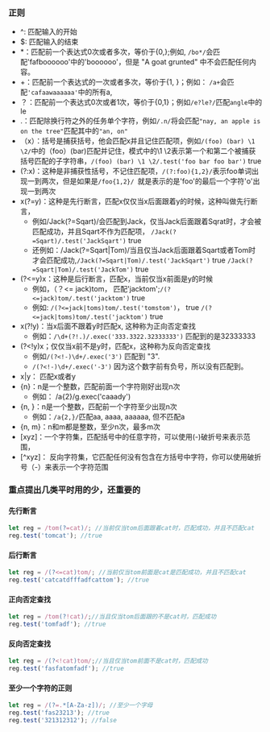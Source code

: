 ### 正则
- ^: 匹配输入的开始
- $: 匹配输入的结束
- *：匹配前一个表达式0次或者多次，等价于{0,};例如, ```/bo*/```会匹配'fafboooooo'中的'boooooo'，但是 "A goat grunted" 中不会匹配任何内容。
- +：匹配前一个表达式的一次或者多次，等价于{1, }；例如： ```/a+```会匹配```'cafaawaaaaaa'```中的所有a, 
- ？：匹配前一个表达式0次或者1次，等价于{0,1}；例如```/e?le?/```匹配```angle```中的le
- .：匹配除换行符之外的任务单个字符，例如```/.n/```将会匹配```"nay, an apple is on the tree"```匹配其中的```"an, on"```
- （x）：括号是捕获括号，他会匹配x并且记住匹配项，例如```/(foo) (bar) \1 \2/```中的（foo）(bar)匹配并记住，模式中的\1 \2表示第一个和第二个被捕获括号匹配的子字符串，```/(foo) (bar) \1 \2/.test('foo bar foo bar')``` true
- (?:x)：这种是非捕获性括号，不记住匹配项，```/(?:foo){1,2}/```表示foo单词出现一到两次，但是如果是```/foo{1,2}/ ```就是表示的是'foo'的最后一个字符'o'出现一到两次
- x(?=y)：这种是先行断言，匹配x仅仅当x后面跟着y的时候，这种叫做先行断言，
  - 例如/Jack(?=Sqart)/会匹配到Jack，仅当Jack后面跟着Sqrat时，才会被匹配成功，并且Sqart不作为匹配项，  ```/Jack(?=Sqart)/.test('JackSqart')``` true
  - 还例如：/Jack(?=Sqart|Tom)/当且仅当Jack后面跟着Sqart或者Tom时才会匹配成功,```/Jack(?=Sqart|Tom)/.test('JackSqart')``` true  ```/Jack(?=Sqart|Tom)/.test('JackTom')``` true
- (?<=y)x：这种是后行断言，匹配x，当前仅当x前面是y的时候
  - 例如，（？<= jack)tom， 匹配'jacktom';```/(?<=jack)tom/.test('jacktom')``` true
  - 例如: ```/(?<=jack|toms)tom/.test('tomstom')```， true   ```/(?<=jack|toms)tom/.test('jacktom')``` true
- x(?!y)：当x后面不跟着y时匹配x, 这种称为正向否定查找
  - 例如：```/\d+(?!.)/.exec('333.3322.32333333')```  匹配到的是32333333
- (?<!y)x；仅仅当x前不是y时，匹配x，这种称为反向否定查找
  - 例如```/(?<!-)\d+/.exec('3')``` 匹配到 "3".
  - ```/(?<!-)\d+/.exec('-3')``` 因为这个数字前有负号，所以没有匹配到。
- x|y： 匹配x或者y
- {n}：n是一个整数，匹配前面一个字符刚好出现n次
  - 例如： /a{2}/g.exec('caaady')
- {n, }：n是一个整数，匹配前一个字符至少出现n次
  - 例如：```/a{2,}/```匹配aa, aaaa, aaaaaa, 但不匹配a
- {n, m}：n和m都是整数，至少n次，最多m次
- [xyz]：一个字符集，匹配括号中的任意字符，可以使用(-)破折号来表示范围，
- [^xyz]： 反向字符集，它匹配任何没有包含在方括号中字符，你可以使用破折号（-）来表示一个字符范围

### 重点提出几类平时用的少，还重要的
#### 先行断言
```js
let reg = /tom(?=cat)/; //当前仅当tom后面跟着cat时，匹配成功，并且不匹配cat
reg.test('tomcat'); //true
```

#### 后行断言
```js
let reg = /(?<=cat)tom/; //当前仅当tom前面是cat是匹配成功，并且不匹配cat
reg.test('catcatdfffadfcattom'); //true
```

#### 正向否定查找
```js
let reg = /tom(?!cat)/;//当且仅当tom后面跟的不是cat时，匹配成功
reg.test('tomfadf'); //true
```

#### 反向否定查找
```js
let reg = /(?<!cat)tom/;//当且仅当tom前面不是cat时，匹配成功
reg.test('fasfatomfadf'); //true
```

#### 至少一个字符的正则
```js
let reg = /(?=.*[A-Za-z])/; //至少一个字母
reg.test('fas23213'); //true
reg.test('321312312'); //false
```